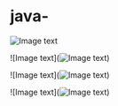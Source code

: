 # java-
![Image text](https://github.com/ynauZJ/java-/blob/master/all.png)

![Image text](![Image text](https://github.com/ynau217/TestSSM/blob/master/list.png))

![Image text](![Image text](https://github.com/ynau217/TestSSM/blob/master/list.png))

![Image text](![Image text](https://github.com/ynau217/TestSSM/blob/master/list.png))
